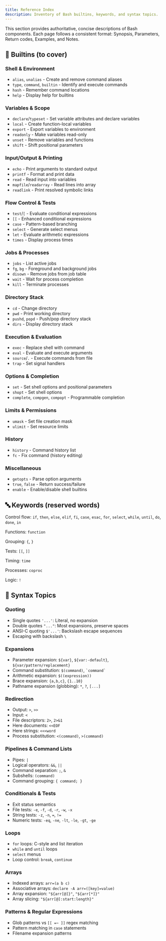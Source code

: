```yaml
---
title: Reference Index
description: Inventory of Bash builtins, keywords, and syntax topics.
---
```


This section provides authoritative, concise descriptions of Bash components. Each page follows a consistent format: Synopsis, Parameters, Return codes, Examples, and Notes.

## 🔧 Builtins (to cover)

### Shell & Environment
- `alias`, `unalias` - Create and remove command aliases
- `type`, `command`, `builtin` - Identify and execute commands
- `hash` - Remember command locations
- `help` - Display help for builtins

### Variables & Scope  
- `declare`/`typeset` - Set variable attributes and declare variables
- `local` - Create function-local variables
- `export` - Export variables to environment
- `readonly` - Make variables read-only
- `unset` - Remove variables and functions
- `shift` - Shift positional parameters

### Input/Output & Printing
- `echo` - Print arguments to standard output
- `printf` - Format and print data
- `read` - Read input into variables
- `mapfile`/`readarray` - Read lines into array
- `readlink` - Print resolved symbolic links

### Flow Control & Tests
- `test`/`[` - Evaluate conditional expressions
- `[[` - Enhanced conditional expressions
- `case` - Pattern-based branching
- `select` - Generate select menus
- `let` - Evaluate arithmetic expressions
- `times` - Display process times

### Jobs & Processes
- `jobs` - List active jobs
- `fg`, `bg` - Foreground and background jobs
- `disown` - Remove jobs from job table
- `wait` - Wait for process completion
- `kill` - Terminate processes

### Directory Stack
- `cd` - Change directory
- `pwd` - Print working directory
- `pushd`, `popd` - Push/pop directory stack
- `dirs` - Display directory stack

### Execution & Evaluation
- `exec` - Replace shell with command
- `eval` - Evaluate and execute arguments
- `source`/`.` - Execute commands from file
- `trap` - Set signal handlers

### Options & Completion
- `set` - Set shell options and positional parameters
- `shopt` - Set shell options
- `complete`, `compgen`, `compopt` - Programmable completion

### Limits & Permissions
- `umask` - Set file creation mask
- `ulimit` - Set resource limits

### History
- `history` - Command history list
- `fc` - Fix command (history editing)

### Miscellaneous
- `getopts` - Parse option arguments
- `true`, `false` - Return success/failure
- `enable` - Enable/disable shell builtins

## 🔤 Keywords (reserved words)

Control flow: `if`, `then`, `else`, `elif`, `fi`, `case`, `esac`, `for`, `select`, `while`, `until`, `do`, `done`, `in`

Functions: `function`

Grouping: `{`, `}`

Tests: `[[`, `]]`

Timing: `time`

Processes: `coproc`

Logic: `!`

## 📝 Syntax Topics

### Quoting
- Single quotes `'...'`: Literal, no expansion
- Double quotes `"..."`: Most expansions, preserve spaces
- ANSI-C quoting `$'...'`: Backslash escape sequences
- Escaping with backslash `\`

### Expansions
- Parameter expansion: `${var}`, `${var:-default}`, `${var/pattern/replacement}`
- Command substitution: `$(command)`, `` `command` ``
- Arithmetic expansion: `$((expression))`
- Brace expansion: `{a,b,c}`, `{1..10}`
- Pathname expansion (globbing): `*`, `?`, `[...]`

### Redirection
- Output: `>`, `>>`
- Input: `<`
- File descriptors: `2>`, `2>&1`
- Here documents: `<<EOF`
- Here strings: `<<<word`
- Process substitution: `<(command)`, `>(command)`

### Pipelines & Command Lists
- Pipes: `|`
- Logical operators: `&&`, `||`
- Command separation: `;`, `&`
- Subshells: `(command)`
- Command grouping: `{ command; }`

### Conditionals & Tests
- Exit status semantics
- File tests: `-e`, `-f`, `-d`, `-r`, `-w`, `-x`
- String tests: `-z`, `-n`, `=`, `!=`
- Numeric tests: `-eq`, `-ne`, `-lt`, `-le`, `-gt`, `-ge`

### Loops
- `for` loops: C-style and list iteration
- `while` and `until` loops
- `select` menus
- Loop control: `break`, `continue`

### Arrays
- Indexed arrays: `arr=(a b c)`
- Associative arrays: `declare -A arr=([key]=value)`
- Array expansion: `"${arr[@]}"`, `"${arr[*]}"`
- Array slicing: `"${arr[@]:start:length}"`

### Patterns & Regular Expressions
- Glob patterns vs `[[ =~ ]]` regex matching
- Pattern matching in `case` statements
- Filename expansion patterns

